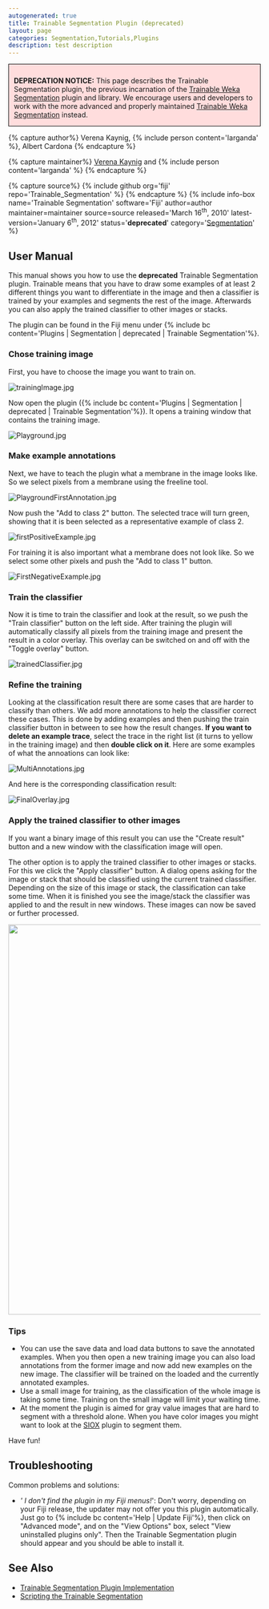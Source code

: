 ```yaml
---
autogenerated: true
title: Trainable Segmentation Plugin (deprecated)
layout: page
categories: Segmentation,Tutorials,Plugins
description: test description
---
```


<div style="background:#fdd; padding: 10px 10px 0 10px; border: 1px solid black;">

**DEPRECATION NOTICE:** This page describes the Trainable Segmentation plugin, the previous incarnation of the [Trainable Weka Segmentation](/plugins/tws) plugin and library. We encourage users and developers to work with the more advanced and properly maintained [Trainable Weka Segmentation](/plugins/tws) instead.

</div>


{% capture author%}
Verena Kaynig, {% include person content='Iarganda' %}, Albert Cardona
{% endcapture %}

{% capture maintainer%}
 [Verena Kaynig](http://www.kaynig.de) and {% include person content='Iarganda' %}
{% endcapture %}

{% capture source%}
{% include github org='fiji' repo='Trainable\_Segmentation' %}
{% endcapture %}
{% include info-box name='Trainable Segmentation' software='Fiji' author=author maintainer=maintainer source=source released='March 16<sup>th</sup>, 2010' latest-version='January 6<sup>th</sup>, 2012' status='**deprecated**' category='[Segmentation](Category_Segmentation)' %}

User Manual
-----------

This manual shows you how to use the **deprecated** Trainable Segmentation plugin. Trainable means that you have to draw some examples of at least 2 different things you want to differentiate in the image and then a classifier is trained by your examples and segments the rest of the image. Afterwards you can also apply the trained classifier to other images or stacks.

The plugin can be found in the Fiji menu under {% include bc content='Plugins | Segmentation | deprecated | Trainable Segmentation'%}.

### Chose training image

First, you have to choose the image you want to train on.

![](/media/TrainingImage.jpg "trainingImage.jpg")

Now open the plugin ({% include bc content='Plugins | Segmentation | deprecated | Trainable Segmentation'%}). It opens a training window that contains the training image.

![](/media/Playground.jpg "Playground.jpg")

### Make example annotations

Next, we have to teach the plugin what a membrane in the image looks like. So we select pixels from a membrane using the freeline tool.

![](/media/PlaygroundFirstAnnotation.jpg "PlaygroundFirstAnnotation.jpg")

Now push the "Add to class 2" button. The selected trace will turn green, showing that it is been selected as a representative example of class 2.

![](/media/FirstPositiveExample.jpg "firstPositiveExample.jpg")

For training it is also important what a membrane does not look like. So we select some other pixels and push the "Add to class 1" button.

![](/media/FirstNegativeExample.jpg "FirstNegativeExample.jpg")

### Train the classifier

Now it is time to train the classifier and look at the result, so we push the "Train classifier" button on the left side. After training the plugin will automatically classify all pixels from the training image and present the result in a color overlay. This overlay can be switched on and off with the "Toggle overlay" button.

![](/media/TrainedClassifier.jpg "trainedClassifier.jpg")

### Refine the training

Looking at the classification result there are some cases that are harder to classify than others. We add more annotations to help the classifier correct these cases. This is done by adding examples and then pushing the train classifier button in between to see how the result changes. **If you want to delete an example trace**, select the trace in the right list (it turns to yellow in the training image) and then **double click on it**. Here are some examples of what the annoations can look like:

![](/media/MultiAnnotations.jpg "MultiAnnotations.jpg")

And here is the corresponding classification result:

![](/media/FinalOverlay.jpg "FinalOverlay.jpg")

### Apply the trained classifier to other images

If you want a binary image of this result you can use the "Create result" button and a new window with the classification image will open.

The other option is to apply the trained classifier to other images or stacks. For this we click the "Apply classifier" button. A dialog opens asking for the image or stack that should be classified using the current trained classifier. Depending on the size of this image or stack, the classification can take some time. When it is finished you see the image/stack the classifier was applied to and the result in new windows. These images can now be saved or further processed.

<img src="/media/WholeImageClassified.jpg" width="780"/>

### Tips

-   You can use the save data and load data buttons to save the annotated examples. When you then open a new training image you can also load annotations from the former image and now add new examples on the new image. The classifier will be trained on the loaded and the currently annotated examples.
-   Use a small image for training, as the classification of the whole image is taking some time. Training on the small image will limit your waiting time.
-   At the moment the plugin is aimed for gray value images that are hard to segment with a threshold alone. When you have color images you might want to look at the [SIOX](/plugins/siox--simple-interactive-object-extraction) plugin to segment them.

Have fun!

Troubleshooting
---------------

Common problems and solutions:

-   *' I don't find the plugin in my Fiji menus!*': Don't worry, depending on your Fiji release, the updater may not offer you this plugin automatically. Just go to {% include bc content='Help | Update Fiji'%}, then click on "Advanced mode", and on the "View Options" box, select "View uninstalled plugins only". Then the Trainable Segmentation plugin should appear and you should be able to install it.

See Also
--------

-   [Trainable Segmentation Plugin Implementation](/plugins/trainable-segmentation/implementation)
-   [Scripting the Trainable Segmentation](/plugins/tws/scripting)

  
